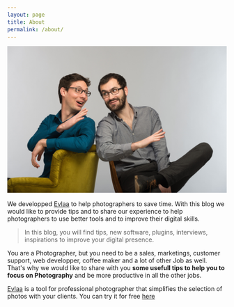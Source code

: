 ```yaml
---
layout: page
title: About
permalink: /about/
---
```


![Luc & Martin from Evlaa](/assets/images/lucmartin.jpg)

We developped [Evlaa][evlaa] to help photographers to save time. 
With this blog we would like to provide tips and to share our experience to help photographers to use better tools and to improve their digital skills. 

>In this blog, you will find tips, new software, plugins, interviews, inspirations to improve your digital presence.

You are a Photographer, but you need to be a sales, marketings, customer support, web developper, coffee maker and a lot of other Job as well. That's why we would like to share with you **some usefull tips to help you to focus on Photography** and be more productive in all the other jobs. 

[Evlaa][evlaa] is a tool for professional photographer that simplifies the selection of photos with your clients. You can try it for free [here][evlaa]

[evlaa]:	https://www.evlaa.com